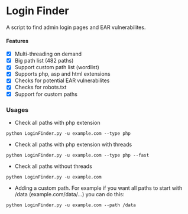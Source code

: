 # Login Finder
A script to find admin login pages and EAR vulnerabilites.

#### Features
- [x] Multi-threading on demand
- [x] Big path list (482 paths)
- [x] Support custom path list (wordlist)  
- [x] Supports php, asp and html extensions
- [x] Checks for potential EAR vulnerabilites
- [x] Checks for robots.txt
- [x] Support for custom paths

### Usages
- Check all paths with php extension
```
python LoginFinder.py -u example.com --type php
```
- Check all paths with php extension with threads
```
python LoginFinder.py -u example.com --type php --fast
```
- Check all paths without threads
```
python LoginFinder.py -u example.com
```
- Adding a custom path. For example if you want all paths to start with /data (example.com/data/...) you can do this:
```
python LoginFinder.py -u example.com --path /data
```
